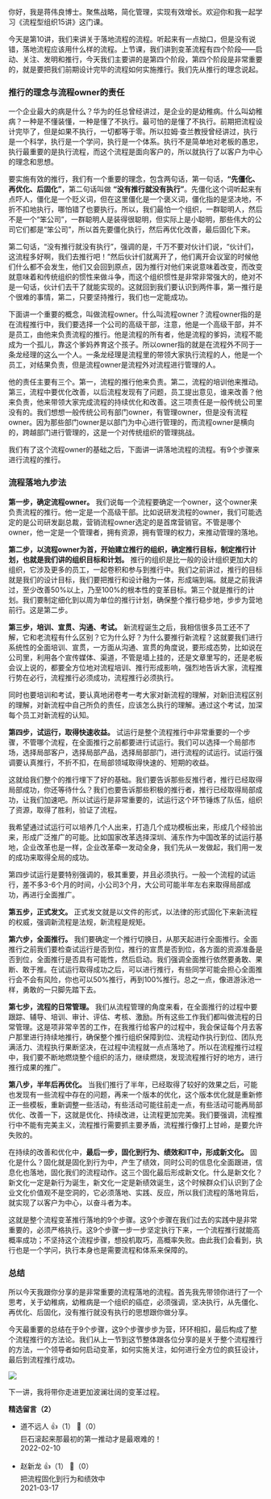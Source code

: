 你好，我是蒋伟良博士。聚焦战略，简化管理，实现有效增长。欢迎你和我一起学习《流程型组织15讲》这门课。

今天是第10讲，我们来讲关于落地流程的流程。听起来有一点拗口，但是没有说错，落地流程应该用什么样的流程。上节课，我们讲到变革流程有四个阶段——启动、关注、发明和推行，今天我们主要讲的是第四个阶段，第四个阶段是非常重要的，就是要把我们前期设计完毕的流程如何实施推行。我们先从推行的理念说起。

### 推行的理念与流程owner的责任

一个企业最大的病是什么？华为的任总曾经讲过，是企业的是幼稚病。什么叫幼稚病？一种是不懂装懂，一种是懂了不执行。最可怕的是懂了不执行。前期把流程设计完毕了，但是如果不执行，一切都等于零。所以拉姆·查兰教授曾经讲过，执行是一个科学，执行是一个学问，执行是一个体系。执行不是简单地对老板的愚忠，执行最重要的是执行流程，而这个流程是面向客户的，所以就执行了以客户为中心的理念和思想。

要实施有效的推行，我们有一个重要的理念，包含两句话，第一句话，**“先僵化、再优化、后固化”**，第二句话叫做 **“没有推行就没有执行”**。先僵化这个词听起来有点吓人，僵化是一个贬义词，但在这里僵化是一个褒义词，僵化指的是坚决地，不折不扣地执行，哪怕错了也要执行。所以，我们最怕一个组织，一群聪明人，然后不是一个“笨公司”，一群聪明人是装得很聪明，但实际上是小聪明，那些伟大的公司它们都是“笨公司”，所以首先要僵化执行，然后再优化改善，最后固化下来。

第二句话，“没有推行就没有执行”，强调的是，千万不要对伙计们说，“伙计们，这流程多好啊，我们去推行吧！”然后伙计们就离开了，他们离开会议室的时候他们什么都不会发生，他们又会回到原点，因为推行对他们来说意味着改变，而改变就意味着和传统组织的惯性来做斗争，而这个组织惯性是非常非常强大的，绝对不是一句话，伙计们去干了就能实现的。这就回到我们要认识到两件事，第一推行是个很难的事情，第二，只要坚持推行，我们也一定能成功。

下面讲一个重要的概念，叫做流程owner。什么叫流程owner？流程owner指的是在流程推行中，我们要选择一个公司的高级干部，注意，他是一个高级干部，并不是员工，由他来负责流程的推行。他是流程的所有者，他是流程的爹妈，流程不能成为一个孤儿，靠这个爹妈养育这个孩子。所以owner指的就是在流程外不同于一条龙经理的这么一个人。一条龙经理是流程里的带领大家执行流程的人，他是一个员工，对结果负责，但是流程owner是流程外对流程进行管理的人。

他的责任主要有三个。第一，流程的推行他来负责。第二，流程的培训他来推动。第三，流程中要优化改善，以后流程发现有了问题，员工提出意见，谁来改善？他来负责，他来带领大家完成流程的持续优化和改善。这三项责任是一般传统公司里没有的。我们想想一般传统公司有部门owner，有管理owner，但是没有流程owner。因为那些部门owner是以部门为中心进行管理的，而流程owner是横向的，跨越部门进行管理的，这是一个对传统组织的管理挑战。

我们有了这个流程owner的基础之后，下面讲一讲落地流程的流程。有9个步骤来进行流程的推行。

### 流程落地九步法

**第一步，确定流程owner。** 我们说每一个流程要确定一个owner，这个owner来负责流程的推行。他一定是一个高级干部。比如说研发流程的owner，我们可能选定的是公司研发副总裁，营销流程owner选定的是首席营销官。不管是哪个owner，他一定是一个管理者，拥有资源，拥有管理的权力，来推动管理的落地。

**第二步，以流程owner为首，开始建立推行的组织，确定推行目标，制定推行计划，也就是我们讲的组织目标和计划。** 推行的组织是比一般的设计组织更加大的组织，它涉及更多的员工，一起卷积和参与到推行中。我们之前讲过，推行的目标就是我们的设计目标，我们要把推行和设计融为一体，形成端到端。就是之前我讲过，至少改善50%以上，乃至100%的根本性的变革目标。第三个就是推行的计划。我们要制定细化到以周为单位的推行计划，确保整个推行稳步地，步步为营地前行。这是第二步。

**第三步，培训、宣贯、沟通、考试。** 新流程诞生之后，我相信很多员工还不了解，它和老流程有什么区别？它为什么好？为什么要推行新流程？这就要我们进行系统性的全面培训、宣贯，一方面从沟通、宣贯的角度说，要形成态势，比如说在公司里，利用各个宣传媒体、渠道，不管是墙上挂的，还是文章里写的，还是老板会议上说的，都要全方位地对流程培训、推行形成影响，强烈地告诉大家，流程推行势在必行，流程推行必须成功，流程推行必须执行。

同时也要培训和考试，要认真地闭卷考一考大家对新流程的理解，对新旧流程区别的理解，对新流程中自己所负的责任，应该怎么执行的理解。通过这个考试，加深每个员工对新流程的认知。

**第四步，试运行，取得快速收益。** 试运行是整个流程推行中非常重要的一个步骤，不管哪个流程，在全面推行之前都要进行试运行。我们可以选择一个局部市场，选择局部客户，选择局部产品，选择局部部门，进行流程的试运行。试运行强调要认真推行，不折不扣，在局部领域取得快速的、短期的收益。

这就给我们整个的推行埋下了好的基础。我们要告诉那些反推行者，推行已经取得局部成功，你还等待什么？我们也要告诉那些积极的推行者，推行已经取得局部成功，让我们加速吧。所以试运行是非常重要的，试运行这个环节锤炼了队伍，组织了资源，取得了胜利，验证了流程。

我希望通过试运行可以培养几个人出来，打造几个成功模板出来，形成几个经验出来，形成广泛推广的可能。比如国家改革选择深圳、浦东作为中国改革的试运行基地，企业改革也是一样，企业改革牵一发动全身，我们先从一发做起，我们用一发的成功来取得全局的成功。

第四步试运行是要特别强调的，极其重要，并且必须执行。一般一个流程的试运行，差不多3-6个月的时间，小公司3个月，大公司可能半年左右来取得局部成功，再进行全面推广。

**第五步，正式发文。** 正式发文就是以文件的形式，以法律的形式固化下来新流程的权威，强调新流程是法规，新流程是规矩。

**第六步，全面推行。** 我们要确定一个推行切换日，从那天起进行全面推行。全面推行之前我们要检查试运行是否到位，推行的宣贯是否到位，各方面的资源准备是否到位，全面推行是否具有可能性，然后启动。我们强调全面推行依然要勇敢、果断、敢于推。在试运行取得成功之后，可以进行推行，有些同学可能会担心全面推行会不会有风险，你也可以50%推行，再到100%推行。总之一点，像进游泳池一样，勇敢的一只脚先踏下去。

**第七步，流程的日常管理。** 我们从流程管理的角度来看，在全面推行的过程中要跟踪、辅导、培训、审计、评估、考核、激励。所有这些工作我们都叫做流程的日常管理。这是项非常辛苦的工作，在我推行给客户的过程中，我会保证每个月去客户那里进行持续地推行，确保整个推行组织保障到位、流程动作执行到位、团队充满活力、流程执行果断坚决，在过程中流程就一点点落地了。所以在流程推行过程中，我们要不断地燃烧整个组织的活力，继续燃烧，发现流程推行好的地方，进行推行成果的推广。

**第八步，半年后再优化。** 当我们推行了半年，已经取得了较好的效果之后，可能也发现有一些流程中存在的问题，再来一个版本的优化，这个版本优化就是重新修正一些模板，重新调整一些活动，有些活动可能往前走一点，有些活动可能再局部优化、改善一下，这就是优化、持续改进，让流程更加完美。我们要强调，流程推行中不能有完美主义，流程推行需要抓主要矛盾，流程推行像打上甘岭，是要允许失败的。

在持续的改善和优化中，**最后一步，固化到行为、绩效和IT中，形成新文化。** 固化是什么？固化就是固化到行为中，产生了绩效，同时公司的信息化全面跟进，信息化也落地，固化我们的流程动作。这三个固化最后形成新文化。什么是新文化？新文化一定是新行为诞生，新文化一定是新绩效诞生，这个时候群众们认识到了企业文化价值观不是空洞的，它必须落地、实践、反应，所以我们流程的落地背后，就实现了以客户为中心，以奋斗者为本。

这就是整个流程变革推行落地的9个步骤。这9个步骤在我们过去的实践中是非常重要的，必须严格执行。这9个步骤一步一步坚定执行下来，一个流程推行就能高概率成功；不坚持这个流程步骤，想投机取巧，高概率失败。由此我们会看到，执行也是一个学问，执行本身也是需要流程和体系来保障的。

### 总结

所以今天我跟你分享的是非常重要的流程落地的流程。首先我先带领你进行了一个思考，关于幼稚病，幼稚病是一个组织的癌症，必须强调，坚决执行，从先僵化、再优化、后固化，没有推行就没有执行的思想跟你做分享。

今天最重要的总结在于9个步骤，这9个步骤步步为营，环环相扣，最后构成了整个流程推行的方法论。我们从上一节到这节整体跟各位分享的是关于整个流程推行的方法，一个领导者如何启动变革，如何实施关注，如何进行全方位的疯狂设计，最后到流程推行成功。

![](https://static001.geekbang.org/resource/image/74/35/74dae85d94e618ea3dbeeb1763182035.png?wh=2457%2A2448)

下一讲，我将带你走进更加波澜壮阔的变革过程。
<div><strong>精选留言（2）</strong></div><ul>
<li><span>道不远人</span> 👍（1） 💬（0）<div>巨石滚起来那最初的第一推动才是最艰难的！</div>2022-02-10</li><br/><li><span>赵新龙</span> 👍（1） 💬（0）<div>把流程固化到行为和绩效中</div>2021-03-17</li><br/>
</ul>